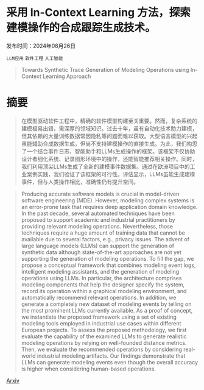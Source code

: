 # 采用 In-Context Learning 方法，探索建模操作的合成跟踪生成技术。

发布时间：2024年08月26日

`LLM应用` `软件工程` `人工智能`

> Towards Synthetic Trace Generation of Modeling Operations using In-Context Learning Approach

# 摘要

> 在模型驱动软件工程中，精确的软件模型构建至关重要。然而，复杂系统的建模极易出错，需深厚的领域知识。过去十年，虽有自动化技术助力建模，但其依赖的大量训练数据常因隐私等问题而难以获取。大型语言模型的兴起虽能辅助合成数据生成，但尚不支持建模操作的直接生成。为此，我们构思了一个结合事件日志、智能助手和LLMs生成操作的框架。该框架不仅协助设计者细化系统、记录图形环境中的操作，还能智能推荐相关操作。同时，我们利用顶尖LLMs生成了全新的建模事件数据集。通过在欧洲项目中的工业案例实践，我们验证了该框架的可行性。评估显示，LLMs虽能生成建模事件，但与人类操作相比，准确性仍有提升空间。

> Producing accurate software models is crucial in model-driven software engineering (MDE). However, modeling complex systems is an error-prone task that requires deep application domain knowledge. In the past decade, several automated techniques have been proposed to support academic and industrial practitioners by providing relevant modeling operations. Nevertheless, those techniques require a huge amount of training data that cannot be available due to several factors, e.g., privacy issues. The advent of large language models (LLMs) can support the generation of synthetic data although state-of-the-art approaches are not yet supporting the generation of modeling operations. To fill the gap, we propose a conceptual framework that combines modeling event logs, intelligent modeling assistants, and the generation of modeling operations using LLMs. In particular, the architecture comprises modeling components that help the designer specify the system, record its operation within a graphical modeling environment, and automatically recommend relevant operations. In addition, we generate a completely new dataset of modeling events by telling on the most prominent LLMs currently available. As a proof of concept, we instantiate the proposed framework using a set of existing modeling tools employed in industrial use cases within different European projects. To assess the proposed methodology, we first evaluate the capability of the examined LLMs to generate realistic modeling operations by relying on well-founded distance metrics. Then, we evaluate the recommended operations by considering real-world industrial modeling artifacts. Our findings demonstrate that LLMs can generate modeling events even though the overall accuracy is higher when considering human-based operations.

[Arxiv](https://arxiv.org/abs/2408.14259)